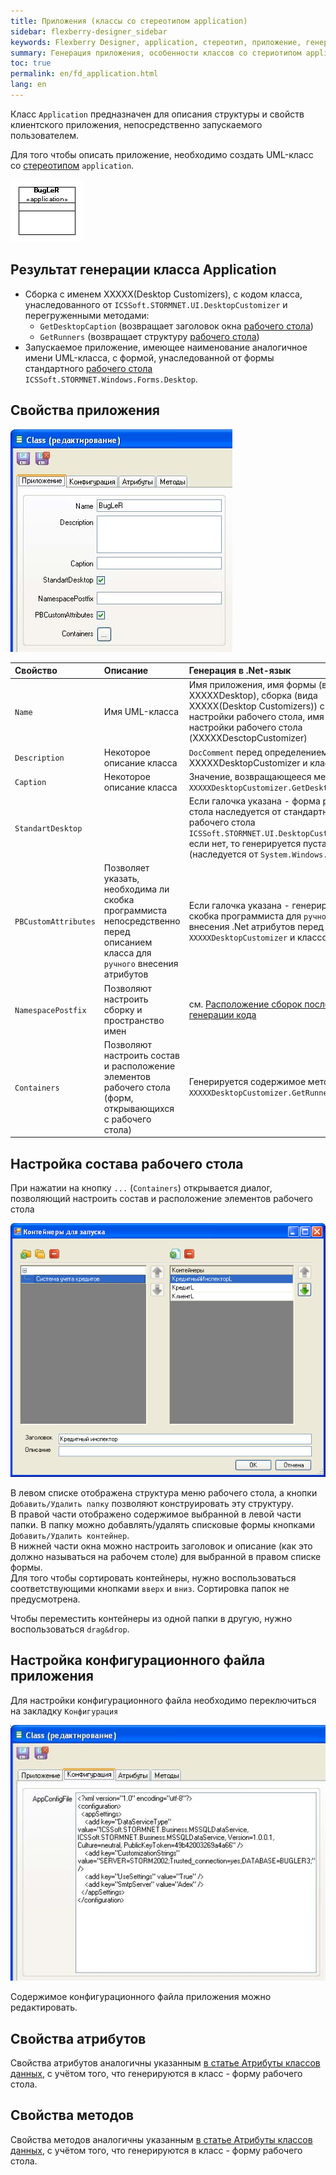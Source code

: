 ```yaml
---
title: Приложения (классы со стереотипом application) 
sidebar: flexberry-designer_sidebar
keywords: Flexberry Designer, application, стереотип, приложение, генерация, свойства, атрибуты, методы
summary: Генерация приложения, особенности классов со стериотипом application
toc: true
permalink: en/fd_application.html
lang: en
---
```


Класс `Application` предназначен для описания структуры и свойств клиентского приложения, непосредственно запускаемого пользователем.

Для того чтобы описать приложение, необходимо создать UML-класс со [стереотипом](fd_key-concepts.html) `application`.

![](/images/pages/products/flexberry-designer/class-diagram/application.png)

## Результат генерации класса Application

* Сборка с именем XXXXX(Desktop Customizers), с кодом класса, унаследованного от `ICSSoft.STORMNET.UI.DesktopCustomizer` и перегруженными методами: 
    * `GetDesktopCaption` (возвращает заголовок окна [рабочего стола](fw_app-desktop.html))
    * `GetRunners` (возвращает структуру [рабочего стола](fw_app-desktop.html))
* Запускаемое приложение, имеющее наименование аналогичное имени UML-класса, с формой, унаследованной от формы стандартного [рабочего стола](fw_app-desktop.html) `ICSSoft.STORMNET.Windows.Forms.Desktop`. 

## Свойства приложения

![](/images/pages/products/flexberry-designer/class-diagram/applicationprops.jpg)

Свойство | Описание | Генерация в .Net-язык
:---------------------|:-------------------------------|:-----------------------------------------
`Name` | Имя UML-класса | Имя приложения, имя формы (вида XXXXXDesktop), сборка (вида XXXXX(Desktop Customizers)) с классом настройки рабочего стола, имя класса настройки рабочего стола (XXXXXDesctopCustomizer)
`Description` | Некоторое описание класса | `DocComment` перед определением класса XXXXXDesktopCustomizer и класса формы
`Caption` | Некоторое описание класса | Значение, возвращающееся методом `XXXXXDesktopCustomizer.GetDesktopCaption()`
`StandartDesktop` | | Если галочка указана - форма рабочего стола наследуется от стандартного рабочего стола `ICSSoft.STORMNET.UI.DesktopCustomizer`, если нет, то генерируется пустая форма (наследуется от `System.Windows.Forms.Form`)
`PBCustomAttributes` | Позволяет указать, необходима ли скобка программиста непосредственно перед описанием класса для `ручного` внесения атрибутов | Если галочка указана - генерируется скобка программиста для `ручного` внесения .Net атрибутов перед классами `XXXXXDesktopCustomizer` и классом формы.
`NamespacePostfix` | Позволяют настроить сборку и пространство имен | см. [Расположение сборок после генерации кода](fo_location-assembly.html)
`Containers` | Позволяют настроить состав и расположение элементов рабочего стола (форм, открывающихся с рабочего стола) | Генерируется содержимое метода `XXXXXDesktopCustomizer.GetRunners()`.

## Настройка состава рабочего стола

При нажатии на кнопку `...` (`Containers`) открывается диалог, позволяющий настроить состав и расположение элементов рабочего стола

![](/images/pages/products/flexberry-designer/class-diagram/applicationconts.png)

В левом списке отображена структура меню рабочего стола, а кнопки `Добавить/Удалить папку` позволяют конструировать эту структуру.  
В правой части отображено содержимое выбранной в левой части папки. В папку можно добавлять/удалять списковые формы кнопками `Добавить/Удалить контейнер`.  
В нижней части окна можно настроить заголовок и описание (как это должно называться на рабочем столе) для выбранной в правом списке формы.  
Для того чтобы сортировать контейнеры, нужно воспользоваться соответствующими кнопками `вверх` и `вниз`. Сортировка папок не предусмотрена.

Чтобы переместить контейнеры из одной папки в другую, нужно воспользоваться `drag&drop`.

## Настройка конфигурационного файла приложения

Для настройки конфигурационного файла необходимо переключиться на закладку `Конфигурация`

![](/images/pages/products/flexberry-designer/class-diagram/applicationconfig.jpg)

Cодержимое конфигурационного файла приложения можно редактировать.

## Свойства атрибутов

Свойства атрибутов аналогичны указанным  [в статье Атрибуты классов данных](fo_attributes-class-data.html), с учётом того, что генерируются в класс - форму рабочего стола.

## Свойства методов

Свойства методов аналогичны указанным [в статье Атрибуты классов данных](fo_attributes-class-data.html), с учётом того, что генерируются в класс - форму рабочего стола.



